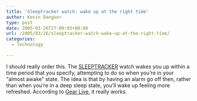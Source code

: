 ```yaml
---
title: 'Sleeptracker watch: wake up at the right time'
author: Kevin Dangoor
type: post
date: 2005-03-26T17:09:03+00:00
url: /2005/03/26/sleeptracker-watch-wake-up-at-the-right-time/
categories:
  - Technology

---
```

I should really order this. The [SLEEPTRACKER][1] watch wakes you up within a time period that you specify, attempting to do so when you&#8217;re in your &#8220;almost awake&#8221; state. The idea is that by having an alarm go off then, rather than when you&#8217;re in a deep sleep state, you&#8217;ll wake up feeling more refreshed. According to [Gear Live][2], it really works.

 [1]: https://wx15.registeredsite.com/user1041215/default.aspx "SLEEPTRACKER"
 [2]: http://www.gearlive.com/index.php/news/article/sleeptracker_watch_review_03221147